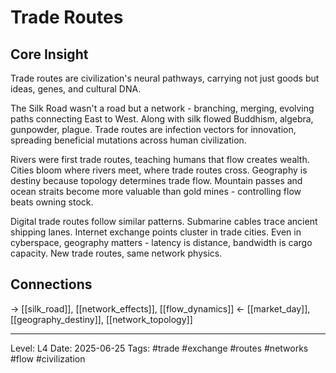 # Trade Routes

## Core Insight
Trade routes are civilization's neural pathways, carrying not just goods but ideas, genes, and cultural DNA.

The Silk Road wasn't a road but a network - branching, merging, evolving paths connecting East to West. Along with silk flowed Buddhism, algebra, gunpowder, plague. Trade routes are infection vectors for innovation, spreading beneficial mutations across human civilization.

Rivers were first trade routes, teaching humans that flow creates wealth. Cities bloom where rivers meet, where trade routes cross. Geography is destiny because topology determines trade flow. Mountain passes and ocean straits become more valuable than gold mines - controlling flow beats owning stock.

Digital trade routes follow similar patterns. Submarine cables trace ancient shipping lanes. Internet exchange points cluster in trade cities. Even in cyberspace, geography matters - latency is distance, bandwidth is cargo capacity. New trade routes, same network physics.

## Connections
→ [[silk_road]], [[network_effects]], [[flow_dynamics]]
← [[market_day]], [[geography_destiny]], [[network_topology]]

---
Level: L4
Date: 2025-06-25
Tags: #trade #exchange #routes #networks #flow #civilization